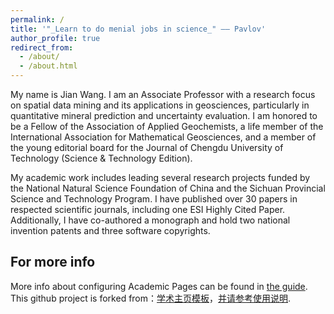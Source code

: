 ```yaml
---
permalink: /
title: '"_Learn to do menial jobs in science_" —— Pavlov'
author_profile: true
redirect_from: 
  - /about/
  - /about.html
---
```


My name is Jian Wang. I am an Associate Professor with a research focus on spatial data mining and its applications in geosciences, particularly in quantitative mineral prediction and uncertainty evaluation. I am honored to be a Fellow of the Association of Applied Geochemists, a life member of the International Association for Mathematical Geosciences, and a member of the young editorial board for the Journal of Chengdu University of Technology (Science & Technology Edition).

My academic work includes leading several research projects funded by the National Natural Science Foundation of China and the Sichuan Provincial Science and Technology Program. I have published over 30 papers in respected scientific journals, including one ESI Highly Cited Paper. Additionally, I have co-authored a monograph and hold two national invention patents and three software copyrights.


For more info
------
More info about configuring Academic Pages can be found in [the guide](https://academicpages.github.io/markdown/). This github project is forked from：[学术主页模板](https://github.com/academicpages/academicpages.github.io)，[并请参考使用说明](https://blog.csdn.net/qd1813100174/article/details/128604858).
